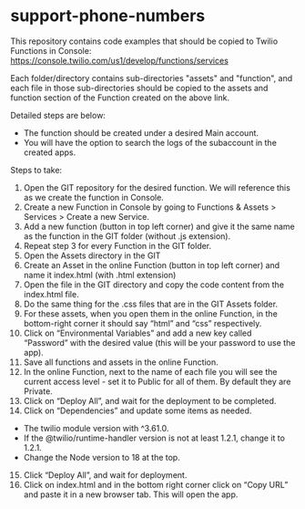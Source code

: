 # support-phone-numbers

This repository contains code examples that should be copied to Twilio Functions in Console:
https://console.twilio.com/us1/develop/functions/services

Each folder/directory contains sub-directories "assets" and "function", and each file in those sub-directories should be copied to the assets and function section of the Function created on the above link. 

Detailed steps are below:

- The function should be created under a desired Main account.
- You will have the option to search the logs of the subaccount in the created apps.
 
Steps to take:
1. Open the GIT repository for the desired function. We will reference this as we create the function in Console.
2. Create a new Function in Console by going to Functions & Assets > Services > Create a new Service.
3. Add a new function (button in top left corner) and give it the same name as the function in the GIT folder (without .js extension).
4. Repeat step 3 for every Function in the GIT folder.
5. Open the Assets directory in the GIT
6. Create an Asset in the online Function (button in top left corner) and name it index.html (with .html extension)
7. Open the file in the GIT directory and copy the code content from the index.html file.
8. Do the same thing for the .css files that are in the GIT Assets folder.
9. For these assets, when you open them in the online Function, in the bottom-right corner it should say “html” and “css” respectively.
10. Click on “Environmental Variables” and add a new key called “Password” with the desired value (this will be your password to use the app).
11. Save all functions and assets in the online Function.
12. In the online Function, next to the name of each file you will see the current access level - set it to Public for all of them. By default they are Private.
13. Click on “Deploy All”, and wait for the deployment to be completed.
14. Click on “Dependencies” and update some items as needed.
- The twilio module version with ^3.61.0.
- If the @twilio/runtime-handler version is not at least 1.2.1, change it to 1.2.1.
- Change the Node version to 18 at the top.
15. Click “Deploy All”, and wait for deployment.
16. Click on index.html and in the bottom right corner click on “Copy URL” and paste it in a new browser tab. This will open the app.

